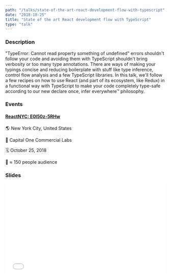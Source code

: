```yaml
---
path: "/talks/state-of-the-art-react-development-flow-with-typescript"
date: "2018-10-25"
title: "State of the art React development flow with TypeScript"
type: "talk"
---
```


### Description

"TypeError: Cannot read property something of undefined" errors shouldn't follow your code and avoiding them with TypeScript shouldn't bring verbosity or too many type annotations. There are ways of making your typings concise and reducing boilerplate with stuff like type inference, control flow analysis and a few TypeScript libraries. In this talk, we'll follow a few recipes on how to use React (and part of its ecosystem, like Redux) in a functional way with TypeScript to make your code completely type-safe according to our new declare once, infer everywhere™ philosophy.

### Events

#### [ReactNYC: E0l50z-5RHw](https://www.meetup.com/ReactNYC/events/254152934/)

🌎 New York City, United States

📍 Capital One Commercial Labs

🗓️ October 25, 2018

👥 ≈ 150 people audience

### Slides

<div style="left: 0; width: 100%; height: 0; position: relative; padding-bottom: 56.1987%;"><iframe src="//speakerdeck.com/player/2e6e9b8d10a943998447ae48f713a47f" style="border: 0; top: 0; left: 0; width: 100%; height: 100%; position: absolute;" allowfullscreen scrolling="no" allow="autoplay; encrypted-media"></iframe></div>
